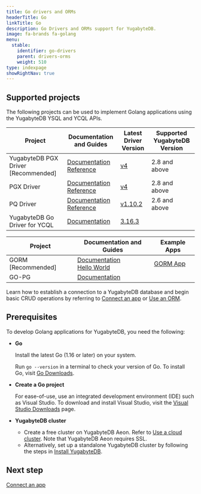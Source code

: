 ```yaml
---
title: Go drivers and ORMs
headerTitle: Go
linkTitle: Go
description: Go Drivers and ORMs support for YugabyteDB.
image: fa-brands fa-golang
menu:
  stable:
    identifier: go-drivers
    parent: drivers-orms
    weight: 510
type: indexpage
showRightNav: true
---
```


## Supported projects

The following projects can be used to implement Golang applications using the YugabyteDB YSQL and YCQL APIs.

| Project | Documentation and Guides | Latest Driver Version | Supported YugabyteDB Version |
| ------- | ------------------------ | ------------------------ | ---------------------|
| YugabyteDB PGX Driver [Recommended] | [Documentation](yb-pgx/)<br /> [Reference](yb-pgx-reference/) | [v4](https://pkg.go.dev/github.com/yugabyte/pgx/) | 2.8 and above |
| PGX Driver | [Documentation](pgx/)<br />[Reference](pgx-reference/) | [v4](https://pkg.go.dev/github.com/jackc/pgx/) | 2.8 and above |
| PQ Driver | [Documentation](pq/)<br />[Reference](pq-reference/) | [v1.10.2](https://github.com/lib/pq/releases/tag/v1.10.2/) | 2.6 and above |
| YugabyteDB Go Driver for YCQL | [Documentation](ycql) | [3.16.3](https://github.com/yugabyte/gocql) | |

| Project | Documentation and Guides | Example Apps |
| ------- | ------------------------ | ------------- |
| GORM [Recommended] | [Documentation](gorm/) <br/> [Hello World](../orms/go/ysql-gorm)| [GORM App](https://github.com/YugabyteDB-Samples/orm-examples/tree/master/golang/gorm) |
| GO-PG | [Documentation](pg/) | |

Learn how to establish a connection to a YugabyteDB database and begin basic CRUD operations by referring to [Connect an app](yb-pgx/) or [Use an ORM](gorm/).

## Prerequisites

To develop Golang applications for YugabyteDB, you need the following:

- **Go**

  Install the latest Go (1.16 or later) on your system.

  Run `go --version` in a terminal to check your version of Go. To install Go, visit [Go Downloads](https://golang.org/dl/).

- **Create a Go project**

  For ease-of-use, use an integrated development environment (IDE) such as Visual Studio. To download and install Visual Studio, visit the [Visual Studio Downloads](https://visualstudio.microsoft.com/downloads/) page.

- **YugabyteDB cluster**

  - Create a free cluster on YugabyteDB Aeon. Refer to [Use a cloud cluster](../../quick-start-yugabytedb-managed/). Note that YugabyteDB Aeon requires SSL.
  - Alternatively, set up a standalone YugabyteDB cluster by following the steps in [Install YugabyteDB](../../quick-start/).

## Next step

[Connect an app](yb-pgx/)
